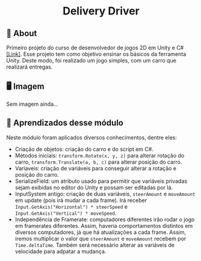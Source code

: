 <h1 align = "center">
  Delivery Driver
</h1>

## 📄 About
<p>Primeiro projeto do curso de desenvolvedor de jogos 2D em Unity e C# <a href="https://www.udemy.com/course/unitycourse/">[Link]</a>. Esse projeto tem como objetivo ensinar os básicos da ferramenta Unity. Deste modo, foi realizado um jogo simples, com um carro que realizará entregas. </p> 

## 🖥 Imagem
<p>Sem imagem ainda...</p>

## 📖 Aprendizados desse módulo
Neste módulo foram aplicados diversos conhecimentos, dentre eles:
+ Criação de objetos: criação do carro e do script em C#.
+ Métodos iniciais: `transform.Rotate(x, y, z)` para alterar rotação do carro, `transform.Translate(a, b, c)` para alterar posição do carro.
+ Varíaveis: criação de variáveis para conseguir alterar a rotação e posição do carro.
+ SerializeField: um atributo usado para permitir que variáveis privadas sejam exibidas no editor do Unity e possam ser editadas por lá.
+ InputSystem antigo: criação de duas variáveis, `steerAmount` e `moveAmount` em update (pois irá mudar a cada frame). Irá receber `Input.GetAxis("Horizontal") * steerSpeed` e `Input.GetAxis("Vertical") * moveSpeed`.
+ Independência de Framerate: computadores diferentes irão rodar o jogo em framerates diferentes. Assim, haveria comportamentos distintos em diversos computadores, já que há atualizações a cada frame. Assim, iremos multiplicar o valor que `steerAmount` e `moveAmount` recebem por `Time.deltaTime`. Também será necessário alterar as variáveis de velocidade para adpatar a mudança.